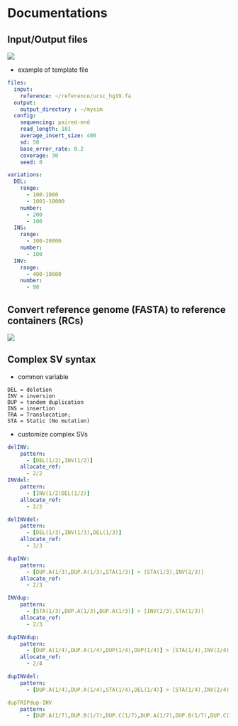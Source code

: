 # Documentations

## Input/Output files
![](https://i.imgur.com/GhWPlnu.png)

- example of template file
```yaml
files:
  input:
    reference: ~/reference/ucsc_hg19.fa
  output:
    output_directory : ~/mysim
  config:
    sequencing: paired-end
    read_length: 101
    average_insert_size: 400
    sd: 50
    base_error_rate: 0.2
    coverage: 30
    seed: 0

variations:
  DEL:
    range:
      - 100-1000
      - 1001-10000
    number:
      - 200
      - 100
  INS:
    range:
      - 100-20000
    number:
      - 100
  INV:
    range:
      - 400-10000
    number:
      - 90
```
## Convert reference genome (FASTA) to reference containers (RCs)
![](https://i.imgur.com/aRoTvkq.png)



## Complex SV syntax

- common variable
```text
DEL = deletion
INV = inversion
DUP = tandem duplication
INS = insertion
TRA = Translocation;
STA = Static (No mutation)
```

- customize complex SVs
```yaml
delINV:
    pattern:
      - [DEL(1/2),INV(1/2)]
    allocate_ref:
      - 2/2
INVdel:
    pattern:
      - [INV(1/2)DEL(1/2)]
    allocate_ref:
      - 2/2

delINVdel:
    pattern:
      - [DEL(1/3),INV(1/3),DEL(1/3)]
    allocate_ref:
      - 3/3

dupINV:
    pattern:
      - [DUP.A(1/3),DUP.A(1/3),STA(1/3)] > [STA(1/3),INV(2/3)]
    allocate_ref:
      - 2/3

INVdup:
    pattern:
      - [STA(1/3),DUP.A(1/3),DUP.A(1/3)] > [INV(2/3),STA(1/3)]
    allocate_ref:
      - 2/3

dupINVdup:
    pattern:
      - [DUP.A(1/4),DUP.A(1/4),DUP(1/4),DUP(1/4)] > [STA(1/4),INV(2/4),STA(1/4)]
    allocate_ref:
      - 2/4

dupINVdel:
    pattern:
      - [DUP.A(1/4),DUP.A(1/4),STA(1/4),DEL(1/4)] > [STA(1/4),INV(2/4),STA(1/4)]

dupTRIPdup-INV
    pattern:
      - [DUP.A(1/7),DUP.B(1/7),DUP.C(1/7),DUP.A(1/7),DUP.B(1/7),DUP.C(1/7),DUP.B(1/7)] > [STA(3/7),INV(3/7),STA(1/7)]

```




